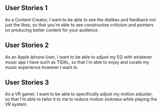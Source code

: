 ## User Stories 1
As a Content Creator, I want to be able to see the dislikes and feedback not just the likes, so that you're able to see constructive criticism and pointers on producing better content for your audience .

## User Stories 2
As an Apple Iphone User, I want to be able to adjust my EQ with whatever music app I have such as TIDAL, so that I'm able to enjoy and curate my music experience however I want to.

## User Stories 3
As a VR gamer, I want to be able to specifically adjust my motion adjuster, so that I'm able to tailor it to me to reduce motion sickness while playing the VR system.

